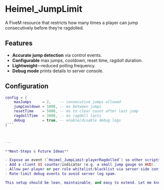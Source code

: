 # Heimel_JumpLimit

A FiveM resource that restricts how many times a player can jump consecutively before they’re ragdolled.

## Features

- **Accurate jump detection** via control events.
- **Configurable** max jumps, cooldown, reset time, ragdoll duration.
- **Lightweight**—reduced polling frequency.
- **Debug mode** prints details to server console.

## Configuration

```lua
config = {
    maxJumps     = 2,    -- consecutive jumps allowed
    jumpCooldown = 1000, -- ms between jumps
    resetTime    = 5000, -- ms to clear count after last jump
    ragdollTime  = 3000, -- ms ragdoll lasts
    debug        = true, -- enable/disable debug logs
}```



---

**Next-Steps & Future Ideas**

- Expose an event (`Heimel_JumpLimit:playerRagdolled`) so other scripts can react (e.g. notify staff, deduct stamina).  
- Add a client UI counter/indicator (e.g. a small jump gauge on HUD).  
- Allow per-player or per-role whitelist/blacklist via server-side config.  
- Rate-limit debug events to avoid server log spam.  

This setup should be lean, maintainable, and easy to extend. Let me know if you’d like any of those features sketched out next!

